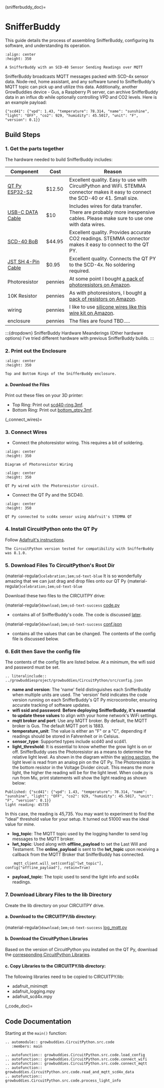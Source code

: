 
(snifferbuddy_doc)=
# SnifferBuddy
This guide details the process of assembling SnifferBuddy, configuring its software, and understanding its operation.
```{figure} images/SnifferBuddy_mqtt.png
:align: center
:height: 350

A SnifferBuddy with an SCD-40 Sensor Sending Readings over MQTT
```

SnifferBuddy broadcasts MQTT messages packed with SCD-4x sensor data. Node-red, home assistant, and any software tuned to SnifferBuddy's MQTT topic can pick up and utilize this data. Additionally, another GrowBuddies device - Gus, a Raspberry Pi server, can archive SnifferBuddy data in an influx db while optionally controlling VPD and CO2 levels.
Here is an example payload:
```
{"scd41": {"vpd": 1.43, "temperature": 78.314, "name": "sunshine", "light": "OFF", "co2": 929, "humidity": 45.5017, "unit": "F", "version": 0.1}}
```

## Build Steps
### 1. Get the parts together

The hardware needed to build SnifferBuddy includes:

| Component | Cost | Reason |
|-----------|------|--------|
| [QT Py ESP32-S2](https://www.adafruit.com/product/5325) | $12.50 | Excellent quality.  Easy to use with CircuitPython and WiFi. STEMMA connector makes it easy to connect the SCD-40 or 41.  Small size.
| [USB-C DATA Cable](https://amzn.to/3OW5SdE) | $10 | Includes wires for data transfer.  There are probably more inexpensive cables.  Please make sure to use one with data wires.
| [SCD-40 BoB](https://www.adafruit.com/product/5187) | $44.95 | Excellent quality.  Provides accurate CO2 readings.  STEMMA connector makes it easy to connect to the QT PY.
| [JST SH 4-Pin Cable](https://www.adafruit.com/product/4399) | $0.95 | Excellent quality. Connects the QT PY to the SCD-4x. No soldering required.
| Photoresistor | pennies | At some point I bought [a pack of photoresistors on Amazon](https://www.amazon.com/s?k=photoresistor).
| 10K  Resistor | pennies | As with photoresistors, I bought [a pack of resistors on Amazon](https://www.amazon.com/s?k=resistor).
| wiring | pennies | I like to use [silicone wires like this wire kit on Amazon](https://amzn.to/3C6chLU).
| enclosure | pennies | The files are found TBD.....



:::{dropdown} SnifferBuddy Hardware Meanderings (Other hardware options)
I've tried different hardware with previous SnifferBuddy builds.
:::


### 2. Print out the Enclosure
```{figure} images/snifferbuddy_on_printbed.jpg
:align: center
:height: 350

Top and Bottom Rings of the SnifferBuddy enclosure.
```
#### a. Download the Files

Print out these files on your 3D printer:
- Top Ring: Print out [scd40-ring.3mf](../enclosures/SnifferBuddy/scd-40/scd40-ring.3mf).
- Bottom Ring: Print out [bottom_qtpy.3mf](../enclosures/SnifferBuddy/scd-40/bottom_qtpy.3mf).

(_connect_wires)=
### 3. Connect Wires
- Connect the photoresistor wiring.  This requires a bit of soldering.
```{figure} images/SnifferBuddy_photoresistor_wiring.png
:align: center
:height: 350

Diagram of Photoresistor Wiring
```
```{figure} images/snifferbuddy_photoresistor_wiring_real.jpg
:align: center
:height: 350

QT Py wired with the Photoresistor circuit.
```
- Connect the QT Py and the SCD40.
```{figure} images/snifferbuddy_connected_scd4x.jpeg
:align: center
:height: 350

QT Py connected to scd4x sensor using Adafruit's STEMMA QT
```
### 4. Install CircuitPython onto the QT Py

Follow [Adafruit's instructions](https://learn.adafruit.com/adafruit-qt-py-esp32-s2/circuitpython).

```{note}
The CircuitPython version tested for compatibility with SnifferBuddy was 8.1.0.
```

### 5. Download Files To CircuitPython's Root Dir
{material-regular}`celebration;1em;sd-text-blue`  It is so wonderfully amazing that we can just drag and drop files onto our QT Py {material-regular}`celebration;1em;sd-text-blue`

Download these two files to the CIRCUITPY drive:

{material-regular}`download;1em;sd-text-success` [code.py](../growbuddiesproject/growbuddies/CircuitPython/src/code.py)
   - contains all of SnifferBuddy's code.  The code is discussed [later](_code_doc).

{material-regular}`download;1em;sd-text-success` [conf.json](../growbuddiesproject/growbuddies/CircuitPython/src/config.json)
   - contains all the values that can be changed.  The contents of the config file is discussed below.
### 6. Edit then Save the config file
The contents of the config file are listed below.  At a minimum, the wifi ssid and password must be set.

```{eval-rst}
.. literalinclude:: ../growbuddiesproject/growbuddies/CircuitPython/src/config.json

```
- **name and version**: The 'name' field distinguishes each SnifferBuddy when multiple units are used. The 'version' field indicates the code version running on each SnifferBuddy's QT Py microcontroller, ensuring accurate tracking of software updates.
- **wifi ssid and password**:  **Before deploying SnifferBuddy, it's essential to update these values** to align with your home network's WiFi settings.
- **mqtt broker and port**: Use any MQTT broker.  By default, the MQTT broker is Gus.  The default MQTT port is 1883.
- **temperature_unit**: The value is either an "F" or a "C", depending if readings should be stored in Fahrenheit or in Celsius.
- **sensor_type**: Supported types include scd40 and scd41.
- **light_threshold**: It is essential to know whether the grow light is on or off. SnifferBuddy uses the Photoresistor as a means to determine the relative light level.  As shown in the diagram within the [wiring section](_connect_wires), the light level is read from an analog pin on the QT Py.  The Photoresistor is the bottom resistor in the Voltage Divider circuit.  This means the more light, the higher the reading will be for the light level.  When code.py is run from Mu, print statements will show the light reading as shown below:

```
Published: {"scd41": {"vpd": 1.43, "temperature": 78.314, "name": "sunshine", "light": "OFF", "co2": 929, "humidity": 45.5017, "unit": "F", "version": 0.1}}
light reading: 45735
```
In this case, the reading is 45,735.  You may want to experiment to find the "ideal" threshold value for your setup.  It turned out 51000 was the ideal value for mine.
- **log_topic**: The MQTT topic used by the logging handler to send log messages to the MQTT broker.
- **lwt_topic**: Used along with **offline_payload** to set the Last Will and Testament. The **online_payload** is sent to the **lwt_topic** upon receiving a callback from the MQTT Broker that SnifferBuddy has connected.
```
    mqtt_client.will_set(config["lwt_topic"], config["offline_payload"], retain=True)
```
- **payload_topic**: The topic used to send the light info and scd4x readings.
### 7. Download Library Files to the lib Directory
Create the lib directory on your CIRCUITPY drive.

#### a. Download to the CIRCUITPY/lib directory:
{material-regular}`download;1em;sd-text-success` [log_mqtt.py](../growbuddiesproject/growbuddies/CircuitPython/src/log_mqtt.py)
#### b. Download the CircuitPython Libraries
Based on the version of CircuitPython you installed on the QT Py, download the [corresponding CircuitPython Libraries](https://circuitpython.org/libraries).
#### c. Copy Libraries to the CIRCUITPY/lib directory:
The following libraries need to be copied to CIRCUITPY/lib:
- adafruit_minimqtt
- adafruit_logging.mpy
- adafruit_scd4x.mpy

(_code_doc)=
## Code Documentation
Starting at the `main()` function:
```{eval-rst}
.. automodule:: growbuddies.CircuitPython.src.code
   :members: main

```


```{eval-rst}
.. autofunction:: growbuddies.CircuitPython.src.code.load_config
.. autofunction:: growbuddies.CircuitPython.src.code.connect_wifi
.. autofunction:: growbuddies.CircuitPython.src.code.connect_mqtt
.. autofunction:: growbuddies.CircuitPython.src.code.read_and_mqtt_scd4x_data
.. autofunction:: growbuddies.CircuitPython.src.code.process_light_info
```